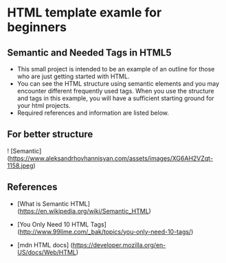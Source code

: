# HTML template examle for beginners

## Semantic  and Needed  Tags in HTML5 

- This small project is intended to be an example of an outline for those who are just getting started with HTML.
- You can see the HTML structure using semantic elements and you may encounter different frequently used tags. When you use the structure and tags in this example, you will have a sufficient starting ground for your html projects.
- Required references and information are listed below.

## For better structure

! [Semantic] (https://www.aleksandrhovhannisyan.com/assets/images/XG6AH2VZqt-1158.jpeg)



## References

- [What is Semantic HTML] (https://en.wikipedia.org/wiki/Semantic_HTML)

- [You Only Need 10 HTML Tags] (http://www.99lime.com/_bak/topics/you-only-need-10-tags/)

- [mdn HTML docs] (https://developer.mozilla.org/en-US/docs/Web/HTML)
